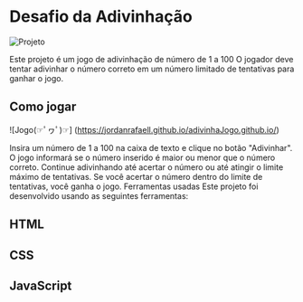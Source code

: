 # Desafio da Adivinhação
![Projeto](https://github.com/jordanrafaell/jordanrafaell/assets/61181764/ef980e5c-a79a-4739-8721-3fb2a67ed144)


Este projeto é um jogo de adivinhação de número de 1 a 100 O jogador deve tentar adivinhar o número correto em um número limitado de tentativas para ganhar o jogo.

## Como jogar
![Jogo(☞ﾟヮﾟ)☞]
(https://jordanrafaell.github.io/adivinhaJogo.github.io/)

Insira um número de 1 a 100 na caixa de texto e clique no botão "Adivinhar".
O jogo informará se o número inserido é maior ou menor que o número correto.
Continue adivinhando até acertar o número ou até atingir o limite máximo de tentativas.
Se você acertar o número dentro do limite de tentativas, você ganha o jogo.
Ferramentas usadas
Este projeto foi desenvolvido usando as seguintes ferramentas:

## HTML
## CSS
## JavaScript